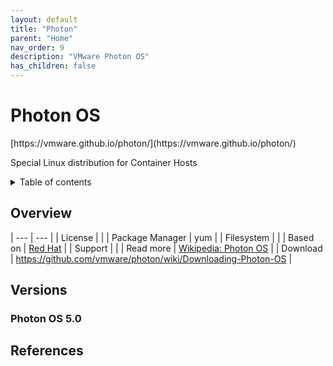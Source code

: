 ```yaml
---
layout: default
title: "Photon"
parent: "Home"
nav_order: 9
description: "VMware Photon OS"
has_children: false
---
```


<h1>Photon OS</h1>
[https://vmware.github.io/photon/](https://vmware.github.io/photon/)

Special Linux distribution for Container Hosts

<details close markdown="block">
  <summary>
    Table of contents
  </summary>
  {: .text-delta }
1. TOC
{:toc}
</details>

## Overview

| --- | --- |
| License         |    |
| Package Manager | yum |
| Filesystem      |    |
| Based on        | [Red Hat](rhel.md) |
| Support         |   |
| Read more       | [Wikipedia: Photon OS](https://de.wikipedia.org/wiki/Photon_OS) |
| Download        | https://github.com/vmware/photon/wiki/Downloading-Photon-OS |


## Versions

### Photon OS 5.0


## References
